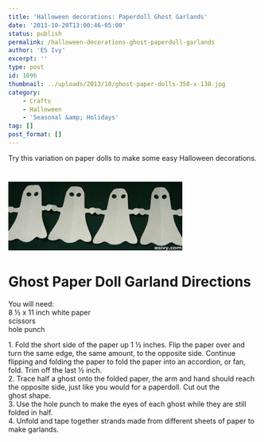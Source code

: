 ```yaml
---
title: 'Halloween decorations: Paperdoll Ghost Garlands'
date: '2013-10-20T13:00:46-05:00'
status: publish
permalink: /halloween-decorations-ghost-paperdoll-garlands
author: 'ES Ivy'
excerpt: ''
type: post
id: 1096
thumbnail: ../uploads/2013/10/ghost-paper-dolls-350-x-138.jpg
category:
    - Crafts
    - Halloween
    - 'Seasonal &amp; Holidays'
tag: []
post_format: []
---
```

Try this variation on paper dolls to make some easy Halloween decorations.

![paper doll ghost garlands](../uploads/2013/10/ghost-paper-dolls-350-x-138.jpg)
================================================================================

Ghost Paper Doll Garland Directions
===================================

You will need:  
8 ½ x 11 inch white paper  
scissors  
hole punch

1\. Fold the short side of the paper up 1 ½ inches. Flip the paper over and turn the same edge, the same amount, to the opposite side. Continue  
flipping and folding the paper to fold the paper into an accordion, or fan, fold. Trim off the last ½ inch.  
2\. Trace half a ghost onto the folded paper, the arm and hand should reach the opposite side, just like you would for a paperdoll. Cut out the  
ghost shape.  
3\. Use the hole punch to make the eyes of each ghost while they are still folded in half.  
4\. Unfold and tape together strands made from different sheets of paper to make garlands.